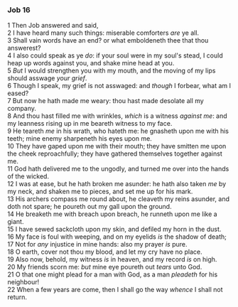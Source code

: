 ### Job 16

1 Then Job answered and said,  
2 I have heard many such things: miserable comforters *are* ye all.  
3 Shall vain words have an end? or what emboldeneth thee that thou answerest?  
4 I also could speak as ye *do*: if your soul were in my soul's stead, I could heap up words against you, and shake mine head at you.  
5 *But* I would strengthen you with my mouth, and the moving of my lips should asswage *your grief*.  
6 Though I speak, my grief is not asswaged: and *though* I forbear, what am I eased?  
7 But now he hath made me weary: thou hast made desolate all my company.  
8 And thou hast filled me with wrinkles, *which* is a witness *against me*: and my leanness rising up in me beareth witness to my face.  
9 He teareth *me* in his wrath, who hateth me: he gnasheth upon me with his teeth; mine enemy sharpeneth his eyes upon me.  
10 They have gaped upon me with their mouth; they have smitten me upon the cheek reproachfully; they have gathered themselves together against me.  
11 God hath delivered me to the ungodly, and turned me over into the hands of the wicked.  
12 I was at ease, but he hath broken me asunder: he hath also taken *me* by my neck, and shaken me to pieces, and set me up for his mark.  
13 His archers compass me round about, he cleaveth my reins asunder, and doth not spare; he poureth out my gall upon the ground.  
14 He breaketh me with breach upon breach, he runneth upon me like a giant.  
15 I have sewed sackcloth upon my skin, and defiled my horn in the dust.  
16 My face is foul with weeping, and on my eyelids *is* the shadow of death;  
17 Not for *any* injustice in mine hands: also my prayer *is* pure.  
18 O earth, cover not thou my blood, and let my cry have no place.  
19 Also now, behold, my witness *is* in heaven, and my record *is* on high.  
20 My friends scorn me: *but* mine eye poureth out *tears* unto God.  
21 O that one might plead for a man with God, as a man *pleadeth* for his neighbour!  
22 When a few years are come, then I shall go the way *whence* I shall not return.  
